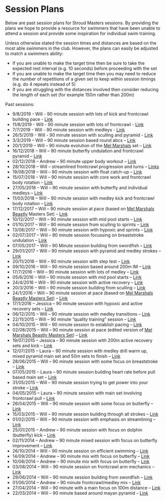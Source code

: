 # Session Plans

Below are past session plans for Stroud Masters sessions.  By providing the plans we hope to provide a resource for swimmers that have been unable to attend a session and provide some inspiration for individual swim training.

Unless otherwise stated the session times and distances are based on the most able swimmers in the club.  However, the plans can easily be adjusted to match a swimmers ability:

- If you are unable to make the target time then be sure to take the expected rest interval (e.g. 10 seconds) before proceeding with the set
- If you are unable to make the target time then you may need to reduce the number of repetitions of a given set to keep within session timings (e.g. do 4 repeats instead of 5)
- If you are struggling with the distances involved then consider reducing the length of each set (for example 150m rather than 200m)

Past sessions:

- 9/8/2019 - Will - 90 minute session with lots of kick and frontcrawl building pace - [Link](https://docs.google.com/document/d/1T4VpPRhi0yS321B7r6QDabQle8vkSflCBgNizONH_Os/edit?usp=sharing)
- 11/8/2019 - Will - 90 minute session with lots of frontcrawl - [Link](https://docs.google.com/document/d/1YMJVZU1HZ87E05myzaJO-fStzJzUF5wFc0ZASPhaagI/edit?usp=sharing)
- 7/7/2019 - Will - 90 minute session with medleys - [Link](https://docs.google.com/document/d/1CSRNJC-BswaNSCi9vLcECumezZUfBbdMI2TAa0Uj53U/edit?usp=sharing)
- 26/5/2019 - Will - 90 minute session with sculling and pyramid - [Link](https://docs.google.com/document/d/11sauRnRGqthhvv4uDyppmEMzLYSmfokdlgwTIxbqDIQ/edit?usp=sharing)
- 3/3/2019 – Will – 90 minute session based round abcs – [Link](https://docs.google.com/document/d/1XH4jYX6klNx28H0yl1luMUVNSCjOXmwPRK9c9uROAt4/edit?usp=sharing)
- 20/1/2019 – Will – 90 minute evolution of the [Mel Marshals](http://www.swimming.org/masters/mel-marshalls-beastly-two-hour-masters-set/) set – [Link](https://docs.google.com/document/d/1PnnXnPUkBHBR2VBSDQuHhHxqpJ4Wl2rIgSYRAjdBypo/edit?usp=sharing)
- 16/12/2018 – Will – 90 minute butterfly undulation and frontcrawl pyramid – [Link](https://drive.google.com/open?id=1dMEb8kOnhNOpU2IdCm1z3Kojpjp0HvYr1HT0E2cUhPg)
- 02/12/2018 – Andrew – 90 minute upper body workout – [Link](https://drive.google.com/open?id=1yeTcBIG5rjQkO2GUx3RAjDbisV_eCETY)
- 28/10/2018 – Will – streamlined frontcrawl progression and turns – [Links](https://docs.google.com/document/d/16WjmtcJSBSsSwD74U9IVx0tY8ql4lUqNKS7OTvDtmig/edit?usp=sharing)
- 19/08/2018 – Will – 90 minute session with float catch-up – [Link](https://docs.google.com/document/d/194KVg58-c26S6YoediVIg6n4otKzIUJWJrxo9MfWDfg/edit?usp=sharing)
- 15/07/2018 – Will – 90 minute session with core work and frontcrawl body rotation – [Link](https://docs.google.com/document/d/1ApqLdbhQv7hl5VMM4W6IoTrsWhxgbqtpnHyqLStPHeM/edit?usp=sharing)
- 27/05/2018 – Will – 90 minute session with butterfly and individual medleys – [Link](https://docs.google.com/document/d/1ZmsSpf3kI96vLlsNH4mn_rNJhJ63ec8dxHzMAUzBOeA/edit?usp=sharing)
- 11/03/2018 – Will – 90 minute session with medley kick and frontcrawl body rotation – [Link](https://docs.google.com/document/d/1uA17e8nR80GLXVWP9chyA6m_dVo-esUjVJ6FY4RYrEo/edit?usp=sharing)
- 17/12/2017 – Will – 90 minute session at pace (based on [Mel Marshals Beastly](http://www.swimming.org/masters/mel-marshalls-beastly-two-hour-masters-set/)  Masters Set) – [Link](https://docs.google.com/document/d/1KAHsCsZAwdTW5VE31MTLWq_O-WkMv2KGqIvAlVOsJ_k/edit?usp=sharing)
- 10/12/2017 – Will – 90 minute session with mid pool starts – [Link](https://docs.google.com/document/d/1Ebus3hnCK1VL4HWwHlS9SCulrI0bvHoIm7tywfWOsj4/edit?usp=sharing)
- 01/10/2017 – Will – 90 minute session from sculling to sprints – [Link](https://docs.google.com/document/d/1fZZnO9o4c-a7G4aZ2gw8ZJ9A13tNPFHfNoiQaM5NZJo/edit?usp=sharing)
- 13/08/2017 – Will – 90 minute session with hypoxic and sprints – [Link](https://docs.google.com/document/d/18hHl5nzziELxL1ExTSp9guZpDAqAut_T3DXpWhkQov8/edit?usp=sharing)
- 02/07/2017 – Will – 90 minute session focussing on breaststroke undulation – [Link](https://docs.google.com/document/d/1UOnaCtfNwNwRD2K5MAf5rH7syxB0-jndjmT4tKHWv4M/edit?usp=sharing)
- 07/05/2017 – Will – 90 Minute session building from swordfish – [Link](https://docs.google.com/document/d/1zeKXyYYjWoJJVdNqN-GAH83ZJC6yNUg5uGnPxilGtdk/edit?usp=sharing)
- 29/01/2017 – Will – 90 minute session with pyramid and medley strokes – [Link](https://docs.google.com/document/d/1XgJR4GGBGEXMtJJaYJO4-VUVDrxrR9VsaM_3g51gSwk/edit?usp=sharing)
- 20/11/2016 – Will – 90 minute session with step test – [Link](https://docs.google.com/document/d/1iImzlWySEy7nKfFfVBtXfKdZlUGA2oaWs2L6xWBuCiM/edit?usp=sharing)
- 09/10/2016 – Will – 90 minute session based around 200m IM – [Link](https://docs.google.com/document/d/1Orj7a0X3yVmFkCl6-9y8m34KxoRETk8h-sR2vXqTUOk/edit?usp=sharing)
- 17/7/2016 – Will – 90 minute session with lots of medley – [Link](https://docs.google.com/document/d/1r-UiGjQhFhzgEX7eqpA3rEjmdk22YKtoyrL1ssywCww/edit?usp=sharing)
- 05/6/2016 – Will – 90 minute session with mid pool starts – [Link](https://docs.google.com/document/d/1Ebus3hnCK1VL4HWwHlS9SCulrI0bvHoIm7tywfWOsj4/edit?usp=sharing)
- 24/4/2016 – Will – 90 minute session with active recovery – [Link](https://docs.google.com/document/d/1k0vhPfP2xF85HTsDAeRiZtd_LLMQQtG0bvMKN9Owoz4/edit?usp=sharing)
- 20/3/2016 – Will – 90 minute session building from sculling – [Link](https://docs.google.com/document/d/1ET8U6D1KaYsXiJU4VRWLCozYEM3ytK1FF8SYrnTXZoM/edit?usp=sharing)
- 24/1/2016 – Will – 90 minute session at pace (based on [Mel Marshals Beastly Masters Set](http://www.swimming.org/masters/mel-marshalls-beastly-two-hour-masters-set/)) – [Link](https://docs.google.com/document/d/1XVuCdUaHgQugtG6dxgqcDcELOSbU6Jcph13O6PE0lio/edit?usp=sharing)
- 17/1/2016 – Jessica – 90 minute session with hypoxic and active recovery sets – [Link](https://docs.google.com/document/d/1XVuCdUaHgQugtG6dxgqcDcELOSbU6Jcph13O6PE0lio/edit?usp=sharing)
- 06/12/2015 – Will – 90 minute session with medley transitions – [Link](https://drive.google.com/open?id=1dvvgJ543qe3VQ4jkKjWQIszmuLgJ_pK5rbJYdGYZKcA)
- 22/11/2015 – Will – 90 minute “quality training” session – [Link](https://docs.google.com/document/d/1vvpr6ieUdPTe8wRqgM1Bt73v4zRTWIY0weV1VhFPNdk/edit?usp=sharing)
- 04/10/2015 – Will – 90 minute session to establish pacing – [Link](https://docs.google.com/document/d/1hHcGpT20ie13q9rOKeUKOllR2fkOqqOSL3Mh66l3JHc/edit?usp=sharing)
- 02/08/2015 – Will – 90 minute session at pace (edited version of [Mel Marshals Beastly Masters Set](http://www.swimming.org/masters/mel-marshalls-beastly-two-hour-masters-set/)) – [Link](https://drive.google.com/open?id=1Uiasj7aVakZ1XD4vC99Tc1uxJ08yo2Jxrp4CoYNoyPM)
- 19/07/2015 – Jessica – 90 minute session with 200m active recovery sets and kick – [Link](https://docs.google.com/document/d/1JraKvNLn9lHvGzOvzLyyeRQmGuAPiwajpVcnpXpwNUw/edit?usp=sharing)
- 12/07/2015 – Laura – 90 minute session with medley drill warm up, mixed pyramid main set and 50m sets to finish – [Link](https://drive.google.com/file/d/0B0GrwCJwpy-mRnJOMG85QnU3ejJlNVVMQXRvOEVtZzFLb25v/view?usp=sharing)
- 28/06/2015 – Will – 90 minute session with some focus on breaststroke – [Link](https://docs.google.com/document/d/11QevgI0NTPTqPk1HZZsD1cEuOCGildl9BUBMAE8z82g/edit?usp=sharing)
- 07/05/2015 – Laura – 90 minute session building heart rate before pull based main set – [Link](https://docs.google.com/document/d/1Ja791bZMr0PGilzo4KhJFkUR3Ul6MlnuXOwS_ky3Hp4/edit?usp=sharing)
- 31/05/2015 – Will – 90 minute session trying to get power into your stroke – [Link](https://docs.google.com/document/d/1atezHNI1ByT46plP42x-Dxd-yL7hXJTJi-FAnmXqqAY/edit?usp=sharing)
- 04/05/2015 – Laura – 90 minute session with main set involving frontcrawl pull – [Link](https://drive.google.com/file/d/0B0GrwCJwpy-mcXBtRVFicHl3SDIzTGpQbFl0RHZMT3BwbEpN/view?usp=sharing)
- 26/04/2015 – Will – 90 minute session with some focus on butterfly –  [Link](https://docs.google.com/document/d/1dcydiTySV1Lq7ITDmi050nNkNSf5vpvLhcUcvBOg_-8/edit?usp=sharing)
- 15/03/2015 – Will – 90 minute session building through all strokes – [Link](https://docs.google.com/document/d/1gjxK-6s8OjMjdCtiQGN64vZPUU3BM3DUNI1zZQ2C1GU/edit?usp=sharing)
- 01/02/2015 – Will – 90 minute session with emphasis on streamlining – [Link](https://docs.google.com/document/d/1KW1UoeS0_p4NGuCCzsYnPtqUp7Up2KYqfAhN7s9VHB4/edit?usp=sharing)
- 25/01/2015 – Andrew – 90 minute session with focus on dolphin (butterfly) kick – [Link](https://docs.google.com/document/d/1cX8hNBM8BYmGsVE557OdxKs4VAjcOgIP5EJsr7dnMaI/edit?usp=sharing)
- 02/11/2014 – Andrew – 90 minute mixed session with focus on butterfly improvement – [Link](https://docs.google.com/document/d/1m9nqSD14MfC4UQRZkIsbDoPOok05LEFromfX-wP-fj4/edit?usp=sharing)
- 26/10/2014 – Will – 90 minute session on efficient swimming – [Link](https://docs.google.com/document/d/1Al8voCwSRVSy-aFS5R9tX8EU6yuIlv54_ieyc36gYiA/edit?usp=sharing)
- 14/09/2014 – Andrew – 90 minute mix with focus on butterfly – [Link](https://docs.google.com/document/d/1SqIY2DUhgW1mno8JLxYppVjI2JeOckrhmgJUVURg1dA/edit?usp=sharing)
- 10/08/2014 – Andrew – 90 minute mix with focus on butterfly – [Link](https://docs.google.com/document/d/1Yt6N7JtfWu4eTwXc_34PfNGdWJ7PXEUDEd_AwIXKETI/edit?usp=sharing)
- 03/08/2014 – Will – 90 minute session on frontcrawl arm mechanics – [Link](https://docs.google.com/document/d/1Q_b0eCTwXL03JaF6mRoWaV1Dhn87CpVwA3p3tYDuxc8/edit?usp=sharing)
- 29/06/2014 – Will – 90 minute session building from swordfish – [Link](https://docs.google.com/document/d/13Vs4ArpQHt-bpGgJIfM7uboRmfePQl7YEQ2x7jmiefE/edit?usp=sharing)
- 01/06/2014 – Andrew – 90 minute frontcrawl/medley mix – [Link](https://docs.google.com/document/d/1iXfoF-Q4WwZewGTqwcuPoLVc7w8wTcQJyukw7qym-SA/edit?usp=sharing)
- 27/04/2014 – Will – 90 minute with a main focus on 100m distance – [Link](https://docs.google.com/document/d/1n4oczVyrygZsWI20LIsFGEy7faqn_i0IQ0rOydjZVIU/edit?usp=sharing)
- 22/03/2014 – Will – 90 minute based around mayan pyramid – [Link](https://docs.google.com/spreadsheets/d/1eNvYJYjlTOMoqW5fgI4pxP21XKrif-VzSczOHGiEhM0/edit?usp=sharing)
